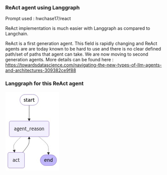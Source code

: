 ### ReAct agent using Langgraph 

Prompt used : hwchase17/react

ReAct implementation is much easier with Langgraph as compared to Langchain.

ReAct is a first generation agent. This field is rapidly changing and ReAct agents are are today known to be hard to use and there is no clear defined path/set of paths that agent can take. We are now moving to second generation agents. More details can be found here : https://towardsdatascience.com/navigating-the-new-types-of-llm-agents-and-architectures-309382ce9f88


### Langgraph for this ReAct agent

![](./ReAct_agent_langgraph/react_graph.png)

